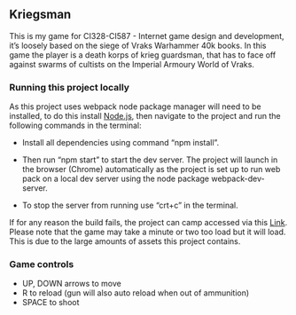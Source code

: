 ## Kriegsman

This is my game for CI328-CI587 - Internet game design and development, it’s loosely based on the 
siege of Vraks Warhammer 40k books. In this game the player is a death korps of krieg guardsman, 
that has to face off against swarms of cultists on the Imperial Armoury World of Vraks.

### Running this project locally

As this project uses webpack node package manager will need to be installed, to do this install
[Node.js](https://nodejs.org/en/), then navigate to the project and run the following commands in 
the terminal:

-   Install all dependencies using command “npm install”.

-   Then run “npm start” to start the dev server. The project will launch in the browser (Chrome) 
    automatically as the project is set up to run web pack on a local dev server using the node package 
    webpack-dev-server.

-   To stop the server from running use “crt+c” in the terminal.

If for any reason the build fails, the project can camp accessed via this [Link](https://thirsty-hermann-61142f.netlify.app/). 
Please note that the game may take a minute or two too load but it will load. This is due to the large amounts of assets this 
project contains.


### Game controls 

-	UP, DOWN arrows to move 
-	R to reload (gun will also auto reload when out of ammunition) 
-	SPACE to shoot  
